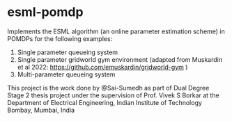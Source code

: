 # esml-pomdp

Implements the ESML algorithm (an online parameter estimation scheme) in POMDPs for the following examples:
1. Single parameter queueing system
2. Single parameter gridworld gym environment (adapted from Muskardin et al 2022: https://github.com/emuskardin/gridworld-gym )
3. Multi-parameter queueing system

This project is the work done by @Sai-Sumedh as part of Dual Degree Stage 2 thesis project under the supervision of Prof. Vivek S Borkar at the Department of Electrical Engineering, Indian Institute of Technology Bombay, Mumbai, India
